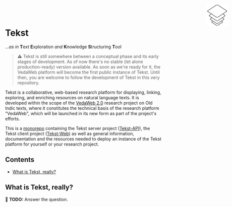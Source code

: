 <img width="72" height="72" align="right" style="position: absolute;  top: 0; right: 0; padding: 12px;" src="assets/logo.png" alt="Tekst logo"/>

# Tekst <!-- omit in toc -->

*...as in* **T**ext **E**xploration *and* **K**nowledge **S**tructuring **T**ool

> ⚠ Tekst is still somewhere between a conceptual phase and its early stages of development. As of now there's no stable (let alone production-ready) version available.
> As soon as we're ready for it, the VedaWeb platform will become the first public instance of Tekst. Until then, you are welcome to follow the development of Tekst in this very repository.

Tekst is a collaborative, web-based research platform for displaying, linking, exploring, and enriching resources on natural language texts. It is developed within the scope of the [VedaWeb 2.0](https://vedaweb.uni-koeln.de/) research project on Old Indic texts, where it constitutes the technical basis of the research platform "VedaWeb", which will be launched in its new form as part of the project's efforts.

This is a [monorepo](https://en.wikipedia.org/wiki/Monorepo) containing the Tekst server project ([Tekst-API](Tekst-API)), the Tekst client project ([Tekst-Web](Tekst-Web)) as well as general information, documentation and the resources needed to deploy an instance of the Tekst platform for yourself or your research project.


## Contents  <!-- omit in toc -->

- [What is Tekst, really?](#what-is-tekst-really)


## What is Tekst, really?

🚧 **TODO:** Answer the question.
